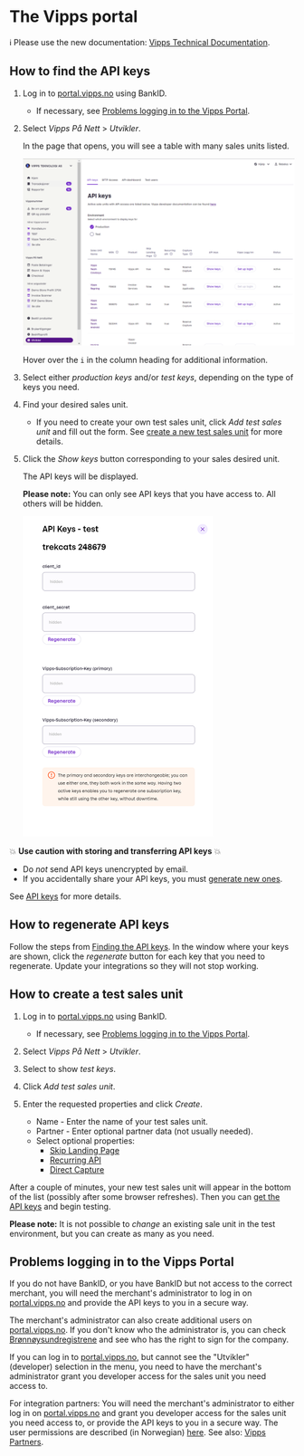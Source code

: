 <!-- START_METADATA
---
title: Vipps Portal
pagination_next: null
pagination_prev: null
---
END_METADATA -->

# The Vipps portal

<!-- START_COMMENT -->

ℹ️ Please use the new documentation:
[Vipps Technical Documentation](https://vippsas.github.io/vipps-developer-docs/).

<!-- END_COMMENT -->

## How to find the API keys

1. Log in to [portal.vipps.no](https://portal.vipps.no) using BankID.

    * If necessary, see [Problems logging in to the Vipps Portal](#problems-logging-in-to-the-vipps-portal).

1. Select _Vipps På Nett_ > _Utvikler_.

   In the page that opens, you will see a table with many sales units listed.

    ![portal.vipps.no: The API products for a sales unit](../images/portalvippsno-salesunit-products.png)

   Hover over the `i` in the column heading for additional information.

1. Select either _production keys_ and/or _test keys_, depending on the type of keys you need.

1. Find your desired sales unit.

   * If you need to create your own test sales unit, click _Add test sales unit_ and fill out the form.
     See [create a new test sales unit](#how-to-create-a-test-sales-unit) for more details.

1. Click the _Show keys_ button corresponding to your sales desired unit.

    The API keys will be displayed.

    **Please note:** You can only see API keys that you have access to. All others will be hidden.

    ![portal.vipps.no: The API keys for a sales unit](../images/portalvippsno-salesunit-keys.png)

💥 **Use caution with storing and transferring API keys** 💥

- Do _not_ send API keys unencrypted by email.
- If you accidentally share your API keys, you must [generate new ones](#how-to-regenerate-api-keys).

See [API keys](../common-topics/api-keys.md) for more details.

## How to regenerate API keys

Follow the steps from [Finding the API keys](#how-to-find-the-api-keys).
In the window where your keys are shown, click the _regenerate_ button for each key that you need to regenerate.
Update your integrations so they will not stop working.

## How to create a test sales unit

1. Log in to [portal.vipps.no](https://portal.vipps.no) using BankID.

    * If necessary, see [Problems logging in to the Vipps Portal](#problems-logging-in-to-the-vipps-portal).

1. Select _Vipps På Nett_ > _Utvikler_.

1. Select to show _test keys_.

1. Click _Add test sales unit_.

1. Enter the requested properties and click _Create_.

   * Name - Enter the name of your test sales unit.
   * Partner - Enter optional partner data (not usually needed).
   * Select optional properties:
     * [Skip Landing Page]((./faqs/vipps-landing-page-faq.md#is-it-possible-to-skip-the-landing-page))
     * [Recurring API](https://vippsas.github.io/vipps-developer-docs/docs/APIs/recurring-api/)
     * [Direct Capture](../common-topics/reserve-and-capture.md#direct-capture)

After a couple of minutes, your new test sales unit will appear in the bottom of the list (possibly after some browser refreshes).
Then you can [get the API keys](#how-to-find-the-api-keys) and begin testing.

**Please note:** It is not possible to _change_ an existing sale unit in the test environment,
but you can create as many as you need.

## Problems logging in to the Vipps Portal

If you do not have BankID,
or you have BankID but not access to the correct merchant,
you will need the merchant's administrator to log in on
[portal.vipps.no](https://portal.vipps.no)
and provide the API keys to you in a secure way.

The merchant's administrator can also create additional users on
[portal.vipps.no](https://portal.vipps.no).
If you don't know who the administrator is, you can check
[Brønnøysundregistrene](https://www.brreg.no)
and see who has the right to sign for the company.

If you can log in to [portal.vipps.no](https://portal.vipps.no), but cannot see
the "Utvikler" (developer) selection in the menu, you need to have the
merchant's administrator grant you developer access for the sales unit you
need access to.

For integration partners: You will need the merchant's administrator to either
log in on
[portal.vipps.no](https://portal.vipps.no)
and grant you developer access for the sales unit you need access to,
or provide the API keys to you in a secure way.
The user permissions are described (in Norwegian)
[here](https://vipps.no/hjelp/vipps/kundeforholdet-mitt/hvilke-tilganger-kan-vi-opprette-i-vippsportalen/).
See also:
[Vipps Partners](https://vippsas.github.io/vipps-developer-docs/docs/vipps-partner/).
